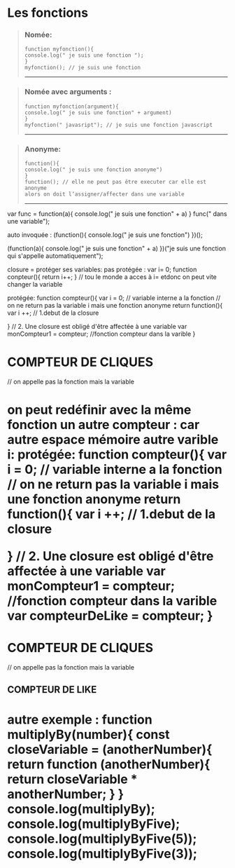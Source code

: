 # Les fonctions
> ### Nomée:  
> ``` 
> function myfonction(){  
> console.log(" je suis une fonction "); 
> }    
> myfonction(); // je suis une fonction 
> ```  
> *** 

> ### Nomée avec arguments :
> ```
> function myfonction(argument){ 
> console.log(" je suis une fonction" + argument) 
> } 
> myfonction(" javasript"); // je suis une fonction javascript 
> ``` 
> *** 

> ### Anonyme:
> ```
> function(){ 
> console.log(" je suis une fonction anonyme")
> }  
> function(); // elle ne peut pas être executer car elle est anonyme 
> alors on doit l‘assigner/affecter dans une variable 
> ```
> *** 


var func = function(a){
   console.log(" je suis une fonction" + a)
}
func(" dans une variable");

auto invoquée :
(function(){
   console.log(" je suis une fonction")
})();

(function(a){
   console.log(" je suis une fonction" + a)
})("je suis une fonction qui s'appelle automatiquement");

closure = protéger ses variables:
pas protégée :
var i= 0;
function conpteur(){
  return i++;
} // tou le monde a acces à i= etdonc on peut vite changer la variable

protégée:
function compteur(){
  var i = 0; // variable interne a la fonction
 // on ne return pas la variable i mais une fonction anonyme
 return function(){
  var i ++; // 1.debut de la closure

 }
   // 2. Une closure est obligé d'être affectée à une variable
   var monCompteur1 = compteur; //fonction compteur dans la varible
}

<h1 onclick = "console.log(monCompteur1())">COMPTEUR DE CLIQUES</h1> // on appelle pas la fonction mais la variable
<h1 onclick = "i = 5000"><h1>

on peut redéfinir avec la même fonction un autre compteur :
car autre espace mémoire autre varible i:
protégée:
function compteur(){
  var i = 0; // variable interne a la fonction
 // on ne return pas la variable i mais une fonction anonyme
 return function(){
  var i ++; // 1.debut de la closure

 }
   // 2. Une closure est obligé d'être affectée à une variable
   var monCompteur1 = compteur; //fonction compteur dans la varible
   var compteurDeLike = compteur;
}

<h1 onclick = "console.log(monCompteur1())">COMPTEUR DE CLIQUES</h1> // on appelle pas la fonction mais la variable
<h2 onclick = "console.log(monCompteurDeLIke())">COMPTEUR DE LIKE</h2>
<h1 onclick = "i = 5000"><h1>

autre exemple :
function multiplyBy(number){
  const closeVariable = (anotherNumber){
    return function (anotherNumber){
      return closeVariable * anotherNumber;
    }
 }  
 console.log(multiplyBy);
  console.log(multiplyByFive);
   console.log(multiplyByFive(5));
    console.log(multiplyByFive(3));
